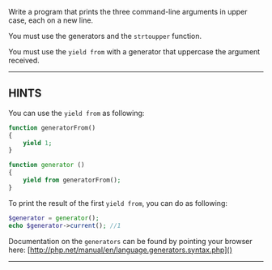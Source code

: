 Write a program that prints the three command-line arguments in upper case, each on a new line.

You must use the generators and the `strtoupper` function.

You must use the `yield from` with a generator that uppercase the argument received. 

----------------------------------------------------------------------
## HINTS

You can use the `yield from` as following:
```php
function generatorFrom()
{
    yield 1;
}

function generator ()
{
    yield from generatorFrom();
}
```

To print the result of the first `yield from`, you can do as following:
```php
$generator = generator();
echo $generator->current(); //1
```


Documentation on the `generators` can be found by pointing your browser here:
  [http://php.net/manual/en/language.generators.syntax.php]()  

----------------------------------------------------------------------
